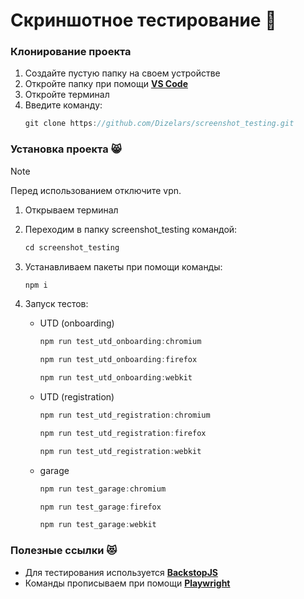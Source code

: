 # Скриншотное тестирование :metal:

### Клонирование проекта

1. Создайте пустую папку на своем устройстве
2. Откройте папку при помощи **[VS Code](https://code.visualstudio.com)**
3. Откройте терминал
4. Введите команду:
    ```javascript
    git clone https://github.com/Dizelars/screenshot_testing.git
    ```

### Установка проекта :smile_cat:

> [!NOTE]
> Перед использованием отключите vpn.

1. Открываем терминал

2. Переходим в папку screenshot_testing командой:
    ```javascript
    cd screenshot_testing
    ```

3. Устанавливаем пакеты при помощи команды:
    ```javascript
    npm i
    ``` 
4. Запуск тестов:
    - UTD (onboarding)
        ```javascript
        npm run test_utd_onboarding:chromium
        ```
        ```javascript
        npm run test_utd_onboarding:firefox
        ```
        ```javascript
        npm run test_utd_onboarding:webkit
        ```
    - UTD (registration)
        ```javascript
        npm run test_utd_registration:chromium
        ```
        ```javascript
        npm run test_utd_registration:firefox
        ```
        ```javascript
        npm run test_utd_registration:webkit
        ```
    - garage
        ```javascript
        npm run test_garage:chromium
        ```
        ```javascript
        npm run test_garage:firefox
        ```
        ```javascript
        npm run test_garage:webkit
        ```

### Полезные ссылки :heart_eyes_cat:

- Для тестирования используется **[BackstopJS](https://github.com/garris/BackstopJS)**
- Команды прописываем при помощи **[Playwright](https://playwright.dev)**
